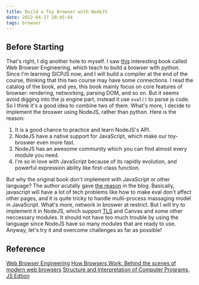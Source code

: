 ```yaml
---
title: Build a Toy Browser with NodeJS
date: 2022-04-27 20:45:44
tags: browser
---
```

## Before Starting

That's right, I dig another hole to myself. I saw [this](https://browser.engineering/) interesting book called Web Browser Engineering, which teach to build a browser with python. Since I'm learning SICPJS now, and I will build a compiler at the end of the course, thinking that this two course may have some connections. I read the catalog of the book, and yes, this book mainly focus on core features of browser: rendering, networking, parsing DOM, and so on. But it seems avoid digging into the js engine part, instead it use `eval()` to parse js code. So I think it's a good idea to combine two of them.
What's more, I decide to implement the broswer using NodeJS, rather than python. Here is the reason: 
1. It is a good chance to practice and learn NodeJS's API.
2. NodeJS have a native support for JavaScript, which make our toy-broswer even more fast.
3. NodeJS has an awesome community which you can find almost every module you need.
4. I'm so in love with JavaScript because of its rapidly evolution, and powerful expression ability like first-class function.

But why the original book don't implement with JavaScript or other language? The author acutally gave [the reason](https://browser.engineering/blog/why-python.html) in the blog. Basically, javascript will have a lot of tech problems like how to make eval don't affect other pages, and it is quite tricky to handle multi-process massaging model in JavaScript. What's more, network in broswer at restrict.
But I will try to implement it in NodeJS, which support [TLS](https://nodejs.org/api/tls.html) and Canvas and some other neccessary modules. It should not have too much trouble by using the language since NodeJS have so many modules that are ready to use. Anyway, let's try it and overcome challenges as far as possible!

## Reference

[Web Browser Engineering](https://browser.engineering/)
[How Browsers Work: Behind the scenes of modern web browsers](https://www.html5rocks.com/en/tutorials/internals/howbrowserswork/)
[Structure and Interpretation of Computer Programs, JS Edtion](https://sourceacademy.org/sicpjs/)